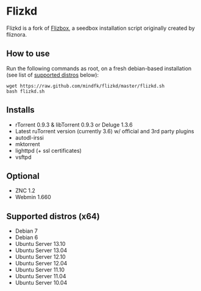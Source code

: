 Flizkd
======

Flizkd is a fork of [Flizbox](http://sourceforge.net/projects/flizbox/), a seedbox installation script originally created by fliznora.

## How to use ##
Run the following commands as root, on a fresh debian-based installation (see list of [supported distros](https://github.com/mindfk/flizkd/edit/master/README.md#supported-distros-x64) below):

    wget https://raw.github.com/mindfk/flizkd/master/flizkd.sh
    bash flizkd.sh

## Installs ##
- rTorrent 0.9.3 & libTorrent 0.9.3 or Deluge 1.3.6
- Latest ruTorrent version (currently 3.6) w/ official and 3rd party plugins
- autodl-irssi
- mktorrent
- lighttpd (+ ssl certificates)
- vsftpd

## Optional ##
- ZNC 1.2
- Webmin 1.660

## Supported distros (x64) ##
- Debian 7
- Debian 6
- Ubuntu Server 13.10
- Ubuntu Server 13.04
- Ubuntu Server 12.10
- Ubuntu Server 12.04 
- Ubuntu Server 11.10 
- Ubuntu Server 11.04
- Ubuntu Server 10.04
